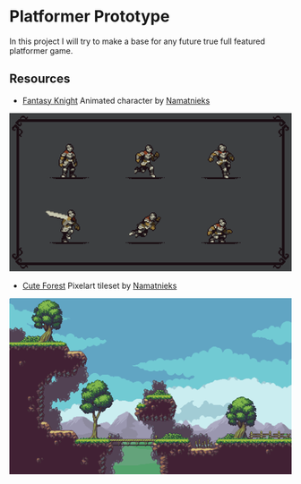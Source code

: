 ﻿# Platformer Prototype

In this project I will try to make a base for any future true full featured platformer game.

## Resources

- [Fantasy Knight](https://aamatniekss.itch.io/fantasy-knight-free-pixelart-animated-character) Animated character by [Namatnieks](https://aamatniekss.itch.io/)

![Fantasy Knight - Free Pixelart Animated Character](Resources/PromoAnimated2x.gif)

- [Cute Forest](https://aamatniekss.itch.io/free-pixelart-tileset-cute-forest) Pixelart tileset by [Namatnieks](https://aamatniekss.itch.io/)

![Free Pixelart Tileset - Cute Forest](Resources/Mockup.png)
